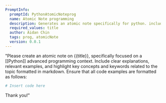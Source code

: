 ```yaml
---
PromptInfo:
  promptId: PythonAtomicNoteprog
  name: Atomic Note programming
  description: Generates an atomic note specifically for python. includes some examples
  required_values: title
  author: Aidan Chin
  tags: prog, atomicNote
  version: 0.0.1
---
```



"Please create an atomic note on {{title}}, specifically focused on a [[Python]] advanced programming context. Include clear explanations, relevant examples, and highlight key concepts and keywords related to the topic formatted in markdown. Ensure that all code examples are formatted as follows:

```python
# Insert code here
```
Thank you!"